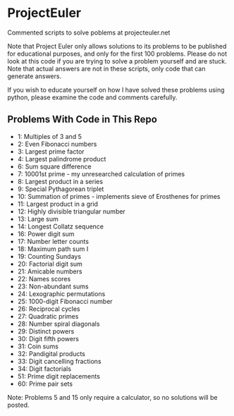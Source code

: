 # ProjectEuler
Commented scripts to solve poblems at projecteuler.net

Note that Project Euler only allows solutions to its problems to be published for educational purposes, and only for the first 100 problems. Please do not look at this code if you are trying to solve a problem yourself and are stuck. Note that actual answers are not in these scripts, only code that can generate answers.

If you wish to educate yourself on how I have solved these problems using python, please examine the code and comments carefully.

## Problems With Code in This Repo
- 1: Multiples of 3 and 5
- 2: Even Fibonacci numbers
- 3: Largest prime factor
- 4: Largest palindrome product
- 6: Sum square difference
- 7: 10001st prime - my unresearched calculation of primes
- 8: Largest product in a series
- 9: Special Pythagorean triplet
- 10: Summation of primes - implements sieve of Erosthenes for primes
- 11: Largest product in a grid
- 12: Highly divisible triangular number
- 13: Large sum
- 14: Longest Collatz sequence
- 16: Power digit sum
- 17: Number letter counts
- 18: Maximum path sum I
- 19: Counting Sundays
- 20: Factorial digit sum
- 21: Amicable numbers
- 22: Names scores
- 23: Non-abundant sums
- 24: Lexographic permutations
- 25: 1000-digit Fibonacci number
- 26: Reciprocal cycles
- 27: Quadratic primes
- 28: Number spiral diagonals
- 29: Distinct powers
- 30: Digit fifth powers
- 31: Coin sums  
- 32: Pandigital products
- 33: Digit cancelling fractions
- 34: Digit factorials  
- 51: Prime digit replacements
- 60: Prime pair sets

Note: Problems 5 and 15 only require a calculator, so no solutions will be posted.
